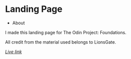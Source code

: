 # Landing Page

- About

I made this landing page for The Odin Project: Foundations.

All credit from the material used belongs to LionsGate.

*[Live link](https://endaulster.github.io/landing-page/)*
